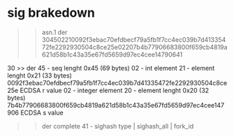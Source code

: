 
# sig brakedown 

>> asn.1 der 
304502210092f3ebac70efdbecf79a5fb1f7cc4ec039b7d41335472fe2292930504c8ce25e02207b4b77906683800f659cb4819a621d58b1c43a35e67fd5659d97ec4cee14790641

30 >> der
    45 - seq lenght 0x45 (69 bytes)
        02 - int element
            21 - element lenght 0x21 (33 bytes)
                0092f3ebac70efdbecf79a5fb1f7cc4ec039b7d41335472fe2292930504c8ce25e ECDSA r value
        02 - integer element
            20 - element lenght 0x20 (32 bytes)
                7b4b77906683800f659cb4819a621d58b1c43a35e67fd5659d97ec4cee147906 ECDSA s value
>> der complete
41 - sighash type | sighash_all | fork_id

